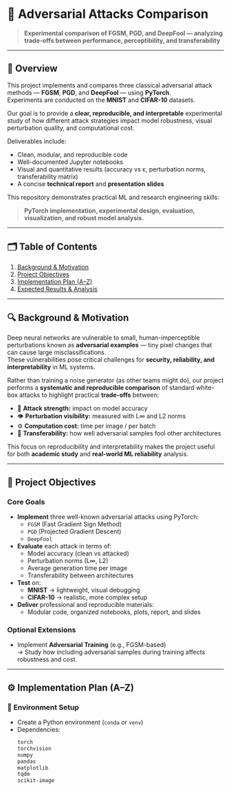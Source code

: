 # 🧠 Adversarial Attacks Comparison

> **Experimental comparison of FGSM, PGD, and DeepFool — analyzing trade-offs between performance, perceptibility, and transferability**

---

## 📘 Overview

This project implements and compares three classical adversarial attack methods — **FGSM**, **PGD**, and **DeepFool** — using **PyTorch**.  
Experiments are conducted on the **MNIST** and **CIFAR-10** datasets.

Our goal is to provide a **clear, reproducible, and interpretable** experimental study of how different attack strategies impact model robustness, visual perturbation quality, and computational cost.

Deliverables include:
- Clean, modular, and reproducible code
- Well-documented Jupyter notebooks
- Visual and quantitative results (accuracy vs ε, perturbation norms, transferability matrix)
- A concise **technical report** and **presentation slides**

This repository demonstrates practical ML and research engineering skills:
> **PyTorch implementation, experimental design, evaluation, visualization, and robust model analysis.**

---

## 🗂 Table of Contents

1. [Background & Motivation](#background--motivation)
2. [Project Objectives](#project-objectives)
3. [Implementation Plan (A–Z)](#implementation-plan-a–z)
4. [Expected Results & Analysis](#expected-results--analysis)

---

## 🔍 Background & Motivation

Deep neural networks are vulnerable to small, human-imperceptible perturbations known as **adversarial examples** — tiny pixel changes that can cause large misclassifications.  
These vulnerabilities pose critical challenges for **security, reliability, and interpretability** in ML systems.

Rather than training a noise generator (as other teams might do), our project performs a **systematic and reproducible comparison** of standard white-box attacks to highlight practical **trade-offs** between:

- 🧩 **Attack strength:** impact on model accuracy  
- 👁️ **Perturbation visibility:** measured with L∞ and L2 norms  
- ⚙️ **Computation cost:** time per image / per batch  
- 🔁 **Transferability:** how well adversarial samples fool other architectures  

This focus on reproducibility and interpretability makes the project useful for both **academic study** and **real-world ML reliability** analysis.

---

## 🎯 Project Objectives

### Core Goals
- **Implement** three well-known adversarial attacks using PyTorch:
  - `FGSM` (Fast Gradient Sign Method)
  - `PGD` (Projected Gradient Descent)
  - `DeepFool`
- **Evaluate** each attack in terms of:
  - Model accuracy (clean vs attacked)
  - Perturbation norms (L∞, L2)
  - Average generation time per image
  - Transferability between architectures
- **Test** on:
  - **MNIST** → lightweight, visual debugging
  - **CIFAR-10** → realistic, more complex setup
- **Deliver** professional and reproducible materials:
  - Modular code, organized notebooks, plots, report, and slides

### Optional Extensions
- Implement **Adversarial Training** (e.g., FGSM-based)  
  → Study how including adversarial samples during training affects robustness and cost.

---

## ⚙️ Implementation Plan (A–Z)

### 🧩 Environment Setup
- Create a Python environment (`conda` or `venv`)  
- Dependencies:
  ```bash
  torch
  torchvision
  numpy
  pandas
  matplotlib
  tqdm
  scikit-image
